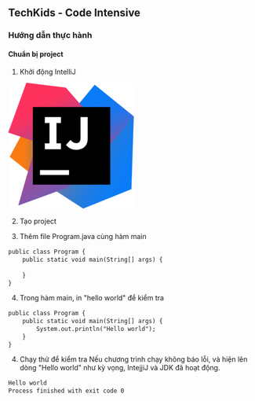 ## TechKids - Code Intensive
### Hướng dẫn thực hành
#### Chuẩn bị project
1. Khởi động IntelliJ


![Intellij Logo](/images/intellij.png)

2. Tạo project

3. Thêm file Program.java cùng hàm main
```
public class Program {
    public static void main(String[] args) {
        
    }
}
```
4. Trong hàm main, in "hello world" để kiểm tra
```
public class Program {
    public static void main(String[] args) {
        System.out.println("Hello world");
    }
}
```
4. Chạy thử để kiểm tra
Nếu chương trình chạy không báo lỗi, và hiện lên dòng "Hello world" như kỳ vọng, IntejjiJ và JDK đã hoạt động.
```
Hello world
Process finished with exit code 0
```